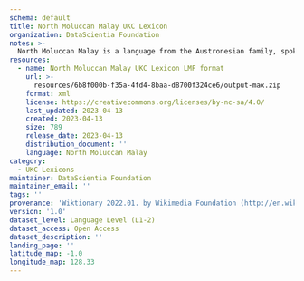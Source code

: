 ```yaml
---
schema: default
title: North Moluccan Malay UKC Lexicon
organization: DataScientia Foundation
notes: >-
  North Moluccan Malay is a language from the Austronesian family, spoken in Oceania. The UKC Lexicon of North Moluccan Malay is represented as a lexico-semantic network. It consists of words, word senses, synsets, as well as sense-level and synset-level relationships.
resources:
  - name: North Moluccan Malay UKC Lexicon LMF format
    url: >-
      resources/6b8f000b-f35a-4fd4-8baa-d8700f324ce6/output-max.zip
    format: xml
    license: https://creativecommons.org/licenses/by-nc-sa/4.0/
    last_updated: 2023-04-13
    created: 2023-04-13
    size: 789
    release_date: 2023-04-13
    distribution_document: ''
    language: North Moluccan Malay
category:
  - UKC Lexicons
maintainer: DataScientia Foundation
maintainer_email: ''
tags: ''
provenance: 'Wiktionary 2022.01. by Wikimedia Foundation (http://en.wiktionary.org); Princeton WordNet 2.1 by Princeton University (https://wordnet.princeton.edu)'
version: '1.0'
dataset_level: Language Level (L1-2)
dataset_access: Open Access
dataset_description: ''
landing_page: ''
latitude_map: -1.0
longitude_map: 128.33
---
```

